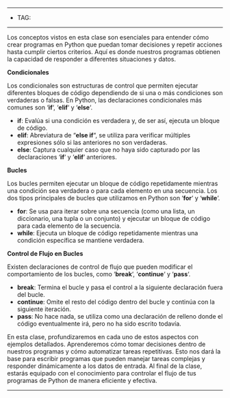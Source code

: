 
---
- TAG:
-----
Los conceptos vistos en esta clase son esenciales para entender cómo crear programas en Python que puedan tomar decisiones y repetir acciones hasta cumplir ciertos criterios. Aquí es donde nuestros programas obtienen la capacidad de responder a diferentes situaciones y datos.

**Condicionales**

Los condicionales son estructuras de control que permiten ejecutar diferentes bloques de código dependiendo de si una o más condiciones son verdaderas o falsas. En Python, las declaraciones condicionales más comunes son ‘**if**‘, ‘**elif**‘ y ‘**else**‘.

- **if**: Evalúa si una condición es verdadera y, de ser así, ejecuta un bloque de código.
- **elif**: Abreviatura de “**else if**“, se utiliza para verificar múltiples expresiones sólo si las anteriores no son verdaderas.
- **else**: Captura cualquier caso que no haya sido capturado por las declaraciones ‘**if**‘ y ‘**elif**‘ anteriores.

**Bucles**

Los bucles permiten ejecutar un bloque de código repetidamente mientras una condición sea verdadera o para cada elemento en una secuencia. Los dos tipos principales de bucles que utilizamos en Python son ‘**for**‘ y ‘**while**‘.

- **for**: Se usa para iterar sobre una secuencia (como una lista, un diccionario, una tupla o un conjunto) y ejecutar un bloque de código para cada elemento de la secuencia.
- **while**: Ejecuta un bloque de código repetidamente mientras una condición específica se mantiene verdadera.

**Control de Flujo en Bucles**

Existen declaraciones de control de flujo que pueden modificar el comportamiento de los bucles, como ‘**break**‘, ‘**continue**‘ y ‘**pass**‘.

- **break**: Termina el bucle y pasa el control a la siguiente declaración fuera del bucle.
- **continue**: Omite el resto del código dentro del bucle y continúa con la siguiente iteración.
- **pass**: No hace nada, se utiliza como una declaración de relleno donde el código eventualmente irá, pero no ha sido escrito todavía.

En esta clase, profundizaremos en cada uno de estos aspectos con ejemplos detallados. Aprenderemos cómo tomar decisiones dentro de nuestros programas y cómo automatizar tareas repetitivas. Esto nos dará la base para escribir programas que pueden manejar tareas complejas y responder dinámicamente a los datos de entrada. Al final de la clase, estarás equipado con el conocimiento para controlar el flujo de tus programas de Python de manera eficiente y efectiva.

----
